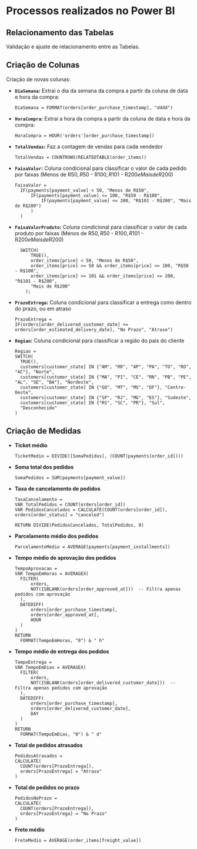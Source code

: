 # Processos realizados no Power BI

## Relacionamento das Tabelas
Validação e ajuste de relacionamento entre as Tabelas.

## Criação de Colunas
Criação de novas colunas:

- **`DiaSemana`:** Extrai o dia da semana da compra a partir da coluna de data e hora da compra:
  ```DAX
  DiaSemana = FORMAT(orders[order_purchase_timestamp], "dddd")

- **`HoraCompra`:** Extrai a hora da compra a partir da coluna de data e hora da compra:
  ```DAX
  HoraCompra = HOUR('orders'[order_purchase_timestamp])

- **`TotalVendas`:** Faz a contagem de vendas para cada vendedor
  ```DAX
  TotalVendas = COUNTROWS(RELATEDTABLE(order_items))

- **`FaixaValor`:** Coluna condicional para classificar o valor de cada pedido por faixas (Menos de R$50, R$50 - R$100, R$101 - R$200 e Mais de R$200)
  ```DAX
  FaixaValor = 
    IF(payments[payment_value] < 50, "Menos de R$50",
        IF(payments[payment_value] <= 100, "R$50 - R$100",
            IF(payments[payment_value] <= 200, "R$101 - R$200", "Mais de R$200")
        )
    )

- **`FaixaValorProduto`:** Coluna condicional para classificar o valor de cada produto por faixas (Menos de R$50, R$50 - R$100, R$101 - R$200 e Mais de R$200)
  ```DAX
    SWITCH(
        TRUE(),
        order_items[price] < 50, "Menos de R$50",
        order_items[price] >= 50 && order_items[price] <= 100, "R$50 - R$100",
        order_items[price] >= 101 && order_items[price] <= 200, "R$101 - R$200",
        "Mais de R$200"
      );

- **`PrazoEntrega`:** Coluna condicional para classificar a entrega como dentro do prazo, ou em atraso
  ```DAX
  PrazoEntrega = 
  IF(orders[order_delivered_customer_date] <= orders[order_estimated_delivery_date], "No Prazo", "Atraso")

- **`Regiao`:** Coluna condicional para classificar a região do país do cliente
  ```DAX
  Regiao = 
  SWITCH(
    TRUE(),
    customers[customer_state] IN {"AM", "RR", "AP", "PA", "TO", "RO", "AC"}, "Norte",
    customers[customer_state] IN {"MA", "PI", "CE", "RN", "PB", "PE", "AL", "SE", "BA"}, "Nordeste",
    customers[customer_state] IN {"GO", "MT", "MS", "DF"}, "Centro-Oeste",
    customers[customer_state] IN {"SP", "RJ", "MG", "ES"}, "Sudeste",
    customers[customer_state] IN {"RS", "SC", "PR"}, "Sul",
    "Desconhecido"
  )

## Criação de Medidas

- **Ticket médio**
  ```DAX
  TicketMedio = DIVIDE([SomaPedidos], (COUNT(payments[order_id])))

- **Soma total dos pedidos**
  ```DAX
  SomaPedidos = SUM(payments[payment_value])
- **Taxa de cancelamento de pedidos**
  ```DAX
  TaxaCancelamento = 
  VAR TotalPedidos = COUNT(orders[order_id])
  VAR PedidosCancelados = CALCULATE(COUNT(orders[order_id]), orders[order_status] = "canceled")

  RETURN DIVIDE(PedidosCancelados, TotalPedidos, 0)

- **Parcelamento médio dos pedidos**
  ```DAX
  ParcelamentoMedio = AVERAGE(payments[payment_installments])

- **Tempo médio de aprovação dos pedidos**
  ```DAX
  TempoAprovacao = 
  VAR TempoEmHoras = AVERAGEX(
    FILTER(
        orders, 
        NOT(ISBLANK(orders[order_approved_at]))  -- Filtra apenas pedidos com aprovação
    ),
    DATEDIFF(
        orders[order_purchase_timestamp], 
        orders[order_approved_at], 
        HOUR
    )
  )
  RETURN
    FORMAT(TempoEmHoras, "0") & " h"

- **Tempo médio de entrega dos pedidos**
  ```DAX
  TempoEntrega = 
  VAR TempoEmDias = AVERAGEX(
    FILTER(
        orders, 
        NOT(ISBLANK(orders[order_delivered_customer_date]))  -- Filtra apenas pedidos com aprovação
    ),
    DATEDIFF(
        orders[order_purchase_timestamp], 
        orders[order_delivered_customer_date], 
        DAY
    )
  )
  RETURN
    FORMAT(TempoEmDias, "0") & " d"

- **Total de pedidos atrasados**
  ```DAX
  PedidosAtrasados = 
  CALCULATE(
    COUNT(orders[PrazoEntrega]),
    orders[PrazoEntrega] = "Atraso"
  )
  
- **Total de pedidos no prazo**
  ```DAX
  PedidosNoPrazo = 
  CALCULATE(
    COUNT(orders[PrazoEntrega]),
    orders[PrazoEntrega] = "No Prazo"
  )

- **Frete médio**
  ```DAX
  FreteMedio = AVERAGE(order_items[freight_value])

